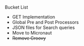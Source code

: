 Bucket List

* GET Implementation
* Global Pre and Post Processors
* JSON files for Search queries
* Move to Micronaut
* ~~Remove Groovy~~
